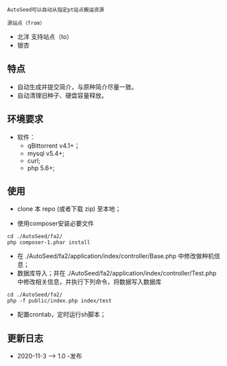 
	AutoSeed可以自动从指定pt站点搬运资源

	源站点（from）
 + 北洋
 	支持站点（to）
 + 银杏

## 特点

 - 自动生成并提交简介，与原种简介尽量一致。
 - 自动清理旧种子、硬盘容量释放。

## 环境要求

- 软件：
  - qBittorrent v4.1+； 
  -	mysql v5.4+;
  - curl;
  - php 5.6+;

## 使用

- clone 本 repo (或者下载 zip) 至本地；

- 使用composer安装必要文件

~~~
cd ./AutoSeed/fa2/
php composer-1.phar install
~~~

- 在 ./AutoSeed/fa2/application/index/controller/Base.php 中修改做种机信息；
- 数据库导入；并在 ./AutoSeed/fa2/application/index/controller/Test.php 中修改相关信息，并执行下列命令，将数据写入数据库

~~~
cd ./AutoSeed/fa2/
php -f public/index.php index/test
~~~

- 配置crontab，定时运行sh脚本；

## 更新日志

- 2020-11-3 --> 1.0
  -发布
